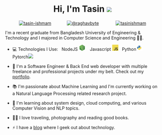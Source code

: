 <!-- <p align="Center" ><img src="https://camo.githubusercontent.com/3b7c592ede97b6138ffd4b1cc1541c2f3b11fd39/687474703a2f2f33312e6d656469612e74756d626c722e636f6d2f31376665613932306666333665663466356238373764353231366137616164392f74756d626c725f6d6f39786a65387a5a34317163626975666f315f313238302e676966" height="350px" width ="350px"></p> -->


<h1 align="Center">  Hi, I'm Tasin  <img src="https://media.giphy.com/media/WUlplcMpOCEmTGBtBW/giphy.gif" width="40px"> </h1>

<p align="center">
<a href="https://www.linkedin.com/in/tasin-ishmam/" target="_blank"><img align="center" src="https://user-images.githubusercontent.com/29299547/209683341-b6c09470-d628-442e-b523-14d0363f7893.svg" alt="tasin-ishmam" height="25" width="25" /></a>&nbsp;&nbsp;&nbsp;&nbsp;&nbsp;&nbsp;&nbsp;&nbsp;&nbsp;&nbsp;&nbsp;&nbsp;
<a href="https://tasinishmam.com/" target="_blank"><img align="center" src="https://user-images.githubusercontent.com/29299547/209683977-928d55aa-b62e-44a9-9dd8-a6d7d5a46c94.png" alt="@raghavbyte" height="25" width="25" /></a> &nbsp;&nbsp;&nbsp;&nbsp;&nbsp;&nbsp;&nbsp;&nbsp;&nbsp;&nbsp;&nbsp;&nbsp;
  <a href="mailto:tasinishmam@gmail.com" target="_blank"><img align="center" src="https://user-images.githubusercontent.com/29299547/209684123-a65cec34-7374-4f1a-a9b2-390a9b3dd484.png" alt="tasinishmam" height="25" width="25" /></a>
</p>


I'm a recent graduate from Bangladesh University of Engineering & Technology and I majored in Computer Science and Engineering 👨‍🎓.

  - :computer: Technologies I Use:&nbsp;&nbsp; NodeJS <img height="20" src="https://raw.githubusercontent.com/github/explore/80688e429a7d4ef2fca1e82350fe8e3517d3494d/topics/nodejs/nodejs.png"> &nbsp;&nbsp; Javascript <img height="20" src="https://raw.githubusercontent.com/github/explore/80688e429a7d4ef2fca1e82350fe8e3517d3494d/topics/javascript/javascript.png">&nbsp;&nbsp; Python<img height="20" src="https://raw.githubusercontent.com/github/explore/80688e429a7d4ef2fca1e82350fe8e3517d3494d/topics/python/python.png">&nbsp;&nbsp; Pytorch<img height="20" src="https://user-images.githubusercontent.com/29299547/89239533-4a771280-d61b-11ea-9a1b-cdbe529b11ca.png">&nbsp;&nbsp; 
- 🔭 I'm a Software Engineer & Back End web developer with multiple freelance and professional projects under my belt. Check out my [portfolio](https://tasinishmam.com/projects/).

- :books: I'm passionate about Machine Learning and I'm currently working on a Natural Language Processing related research project.

- 🌱 I'm learning about system design, cloud computing, and various Computer Vision and NLP topics.

- 🚴‍♂️ I love traveling, photography and reading good books.

- ⚡ I have a [blog](https://tasinishmam.com/posts/) where I geek out about technology.


